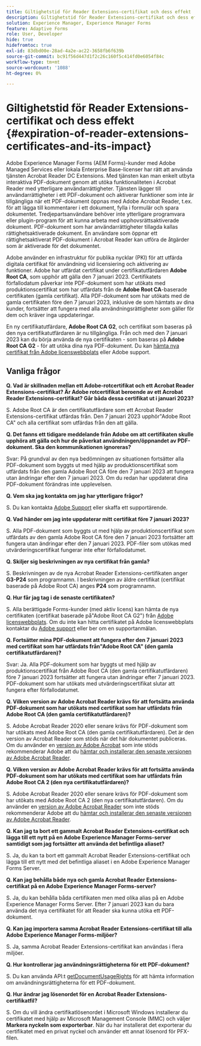 ```yaml
---
title: Giltighetstid för Reader Extensions-certifikat och dess effekt
description: Giltighetstid för Reader Extensions-certifikat och dess effekt
solution: Experience Manager, Experience Manager Forms
feature: Adaptive Forms
role: User, Developer
hide: true
hidefromtoc: true
exl-id: 83dbd00e-28ad-4a2e-ac22-3658fb6f639b
source-git-commit: bc91f56d447d1f2c26c160f5c414fd0e6054f84c
workflow-type: tm+mt
source-wordcount: '1088'
ht-degree: 0%

---
```


# Giltighetstid för Reader Extensions-certifikat och dess effekt {#expiration-of-reader-extensions-certificates-and-its-impact}

Adobe Experience Manager Forms (AEM Forms)-kunder med Adobe Managed Services eller lokala Enterprise Base-licenser har rätt att använda tjänsten Acrobat Reader DC Extensions. Med tjänsten kan man enkelt utbyta interaktiva PDF-dokument genom att utöka funktionaliteten i Acrobat Reader med ytterligare användarrättigheter. Tjänsten lägger till användarrättigheter i ett PDF-dokument och aktiverar funktioner som inte är tillgängliga när ett PDF-dokument öppnas med Adobe Acrobat Reader, t.ex. för att lägga till kommentarer i ett dokument, fylla i formulär och spara dokumentet. Tredjepartsanvändare behöver inte ytterligare programvara eller plugin-program för att kunna arbeta med upphovsrättsaktiverade dokument. PDF-dokument som har användarrättigheter tillagda kallas rättighetsaktiverade dokument. En användare som öppnar ett rättighetsaktiverat PDF-dokument i Acrobat Reader kan utföra de åtgärder som är aktiverade för det dokumentet.

Adobe använder en infrastruktur för publika nycklar (PKI) för att utfärda digitala certifikat för användning vid licensiering och aktivering av funktioner. Adobe har utfärdat certifikat under certifikatutfärdaren **Adobe Root CA**, som upphör att gälla den 7 januari 2023. Certifikatets förfallodatum påverkar inte PDF-dokument som har utökats med produktionscertifikat som har utfärdats från de **Adobe Root CA**-baserade certifikaten (gamla certifikat). Alla PDF-dokument som har utökats med de gamla certifikaten före den 7 januari 2023, inklusive de som hämtats av dina kunder, fortsätter att fungera med alla användningsrättigheter som gäller för dem och kräver inga uppdateringar.

En ny certifikatutfärdare, **Adobe Root CA G2**, och certifikat som baseras på den nya certifikatutfärdaren är nu tillgängliga. Från och med den 7 januari 2023 kan du börja använda de nya certifikaten - som baseras på **Adobe Root CA G2** - för att utöka dina nya PDF-dokument.  Du kan [hämta nya certifikat från Adobe licenswebbplats](https://licensing.adobe.com/) eller Adobe support.

## Vanliga frågor

**Q. Vad är skillnaden mellan ett Adobe-rotcertifikat och ett Acrobat Reader Extensions-certifikat? Är Adobe rotcertifikat beroende av ett Acrobat Reader Extensions-certifikat? Går båda dessa certifikat ut i januari 2023?**

S. Adobe Root CA är den certifikatutfärdare som ett Acrobat Reader Extensions-certifikat utfärdas från. Den 7 januari 2023 upphör&quot;Adobe Root CA&quot; och alla certifikat som utfärdas från den att gälla.

**Q. Det fanns ett tidigare meddelande från Adobe om att certifikaten skulle upphöra att gälla och hur de påverkat användningen/öppnandet av PDF-dokument. Ska den kommunikationen ignoreras?**

Svar: På grundval av den nya bedömningen av situationen fortsätter alla PDF-dokument som byggts ut med hjälp av produktionscertifikat som utfärdats från den gamla Adobe Root CA före den 7 januari 2023 att fungera utan ändringar efter den 7 januari 2023. Om du redan har uppdaterat dina PDF-dokument förändras inte upplevelsen.

**Q. Vem ska jag kontakta om jag har ytterligare frågor?**

S. Du kan kontakta [Adobe Support](https://experienceleague.adobe.com/sv?support-solution=Experience+Manager#support) eller skaffa ett supportärende.

**Q. Vad händer om jag inte uppdaterar mitt certifikat före 7 januari 2023?**

S. Alla PDF-dokument som byggts ut med hjälp av produktionscertifikat som utfärdats av den gamla Adobe Root CA före den 7 januari 2023 fortsätter att fungera utan ändringar efter den 7 januari 2023. PDF-filer som utökas med utvärderingscertifikat fungerar inte efter förfallodatumet.

**Q. Skiljer sig beskrivningen av nya certifikat från gamla?**

S. Beskrivningen av de nya Acrobat Reader Extensions-certifikaten anger **G3-P24** som programnamn. I beskrivningen av äldre certifikat (certifikat baserade på Adobe Root CA) anges **P24** som programnamn.

**Q. Hur får jag tag i de senaste certifikaten?**

S. Alla berättigade Forms-kunder (med aktiv licens) kan hämta de nya certifikaten (certifikat baserade på&quot;Adobe Root CA G2&quot;) från [Adobe licenswebbplats](https://licensing.adobe.com/). Om du inte kan hitta certifikatet på Adobe licenswebbplats kontaktar du [Adobe support](https://experienceleague.adobe.com/sv?support-solution=Experience+Manager&amp;lang=en#support) eller ber om en supportanmälan.

**Q. Fortsätter mina PDF-dokument att fungera efter den 7 januari 2023 med certifikat som har utfärdats från&quot;Adobe Root CA&quot; (den gamla certifikatutfärdaren)?**

Svar: Ja. Alla PDF-dokument som har byggts ut med hjälp av produktionscertifikat från Adobe Root CA (den gamla certifikatutfärdaren) före 7 januari 2023 fortsätter att fungera utan ändringar efter 7 januari 2023. PDF-dokument som har utökats med utvärderingscertifikat slutar att fungera efter förfallodatumet.

**Q. Vilken version av Adobe Acrobat Reader krävs för att fortsätta använda PDF-dokument som har utökats med certifikat som har utfärdats från Adobe Root CA (den gamla certifikatutfärdaren)?**

S. Adobe Acrobat Reader 2020 eller senare krävs för PDF-dokument som har utökats med Adobe Root CA (den gamla certifikatutfärdaren). Det är den version av Acrobat Reader som stöds när det här dokumentet publiceras. Om du använder en [version av Adobe Acrobat](https://helpx.adobe.com/se/support/programs/eol-matrix.html) som inte stöds rekommenderar Adobe att du [hämtar och installerar den senaste versionen av Adobe Acrobat Reader](https://get.adobe.com/reader/).

**Q. Vilken version av Adobe Acrobat Reader krävs för att fortsätta använda PDF-dokument som har utökats med certifikat som har utfärdats från Adobe Root CA 2 (den nya certifikatutfärdaren)?**

S. Adobe Acrobat Reader 2020 eller senare krävs för PDF-dokument som har utökats med Adobe Root CA 2 (den nya certifikatutfärdaren). Om du använder en [version av Adobe Acrobat Reader](https://helpx.adobe.com/se/support/programs/eol-matrix.html) som inte stöds rekommenderar Adobe att du [hämtar och installerar den senaste versionen av Adobe Acrobat Reader](https://get.adobe.com/reader/).

**Q. Kan jag ta bort ett gammalt Acrobat Reader Extensions-certifikat och lägga till ett nytt på en Adobe Experience Manager Forms-server samtidigt som jag fortsätter att använda det befintliga aliaset?**

S. Ja, du kan ta bort ett gammalt Acrobat Reader Extensions-certifikat och lägga till ett nytt med det befintliga aliaset i en Adobe Experience Manager Forms Server.

**Q. Kan jag behålla både nya och gamla Acrobat Reader Extensions-certifikat på en Adobe Experience Manager Forms-server?**

S. Ja, du kan behålla båda certifikaten men med olika alias på en Adobe Experience Manager Forms Server. Efter 7 januari 2023 kan du bara använda det nya certifikatet för att Reader ska kunna utöka ett PDF-dokument.

**Q. Kan jag importera samma Acrobat Reader Extensions-certifikat till alla Adobe Experience Manager Forms-miljöer?**

S. Ja, samma Acrobat Reader Extensions-certifikat kan användas i flera miljöer.

**Q. Hur kontrollerar jag användningsrättigheterna för ett PDF-dokument?**

S. Du kan använda API:t [getDocumentUsageRights](https://experienceleague.adobe.com/docs/experience-manager-65-lts/forms/developer-reference/programming-aem-forms-jee/java-api-quick-start-code-examples/acrobat-reader-dc-extensions-service.html?lang=en#quick-start-soap-mode-retrieving-credential-information-using-the-java-api) för att hämta information om användningsrättigheterna för ett PDF-dokument.

**Q. Hur ändrar jag lösenordet för en Acrobat Reader Extensions-certifikatfil?**

S. Om du vill ändra certifikatlösenordet i Microsoft Windows installerar du certifikatet med hjälp av Microsoft Management Console (MMC) och väljer **Markera nyckeln som exporterbar**. När du har installerat det exporterar du certifikatet med en privat nyckel och använder ett annat lösenord för PFX-filen.


<!-- 
## Applying the certificates {#obtaning-and-applying-the-certificates} 

You can choose one of the following paths to apply latest certificates:

* [Updating certificates for an AEM Forms on JEE environment](#Updating-and-Applying-certificates-for-an-AEM-Forms-on-JEE-environment) 
* [Updating certificates for an AEM Forms on OSGi environment](#Updating-and-applying-certificates-for-an-AEM-Forms-on-OSGi-environment)

>[!NOTE]
>
>The document uses the term certificates and credentials interchangeably.

### Pre-requisites {#Pre-requisites}

Updating the certificates requires using actions available on AEM Forms administrator console and Reader Extension APIs provided by AEM Forms. The document is intended for users and administrators with knowledge of using Adobe Experience Manger Forms APIs. Before you start, ensure that: 

* the user has administrator rights on underlying AEM Forms environment. 
* the user has setup the [development environment](https://experienceleague.adobe.com/docs/experience-manager-65-lts/developing/devtools/howto-projects-eclipse.html) and has access to it.
* [obtain the certificates](#obtain-the-certificates).


### Obtain the certificates {#obtain-the-certificates}

The Rights credential is delivered as a digital certificate that contains the public key, the private key, and the password used to access the credential.

If your organization purchases a production version of Reader Extensions, the production Rights credential is delivered by Adobe Licensing Website (LWS). A production Rights credential is unique to your organization and can enable the specific usage rights that you require.

If you obtained Reader Extensions through a partner or software provider who integrated Reader Extensions into their software, the Rights credential is provided to you by that partner who, in turn, receives this credential from Adobe.

>[!NOTE]
>
>The Rights credential cannot be used for typical document signing or assertion of identity. For these applications, you can use a self-sign certificate or acquire an identity certificate from a Certificate Authority (CA).

The following types of Rights credentials are available:

**Customer Evaluation**: A credential with a short validity period that is provided to customers who want to evaluate Reader Extensions. Usage rights applied to documents using this credential expire when the credential expires. This type of credential is valid only for two to three months.

**Production**: A credential with a long validity period that is provided to customers who purchased the full product. Production credentials are unique to each customer but can be installed on multiple systems.

If you have already used certificates to reader extend PDF files, download a production certificate from [Adobe Licensing Website (LWS)](https://licensing.adobe.com/).

### Applying certificates for an AEM Forms on JEE environment {#Updating-and-Applying-certificates-for-an-AEM-Forms-on-JEE-environment} 

Applying new certificates on AEM Forms on JEE stack requires importing new credentials and applying usage rights. You can use admin console to import credentials and AEM Forms Reader Extension APIs to apply usage rights. 

#### Import and configure credentials 

You can use the Trust Store Management pages to import a new credential. The Trust Store may contain more than one Reader Extensions credential. Designate one of those credentials as the default Reader Extensions credential. The default credential is used when a Workbench user is unable to determine which credential to use during process creation. These rules apply to default credentials:

* If you import a Reader Extensions credential and the Trust Store contains no other Reader Extensions credentials, it is set as the default.
* If you import a Reader Extensions credential with the Default option selected, the default type is removed from an existing default credential. The imported credential becomes the default.
* You cannot delete a default Reader Extensions credential. To delete the default credential, first set another credential as the default. An exception to this rule is that if there is only one credential, you can delete it even though it is the default.
* You cannot update a default Reader Extensions credential.

To import the credentials: 

1. In administration console, click Settings > Trust Store Management > Local Credentials.
1. Click Import and, under Trust Store Type, select Acrobat Reader DC extensions Credential.
1. (Optional) To indicate that this credential is the default credential to use with Acrobat Reader DC extensions, select Default.
1. In the Alias box, type an identifier for the credential. This identifier is used as the display name for the credential in Acrobat Reader DC extensions. This alias is also used to access the credential programmatically using the AEM forms SDK.
1. Click Choose File to locate the credential, type the password of the credential, and then click OK.

If the error message "Failed to import credential due to either incorrect file format, or incorrect password" appears, verify that the password is valid.

You can also import and delete credentials programmatically. (See [Programming with AEM forms](../../developing/credentials.md).)

<!-- ### Remove usage rights from existing rights-enabled PDF documents

Remove usage rights from existing rights-enabled PDF documents before applying usage rights with latest credentials. AEM Forms on JEE provides APIs to remove usage rights. For detailed instructions, see [Removing Usage Rights from PDF Documents](../../developing/assigning-usage-rights.md#removing-usage-rights-from-pdf-documents).

To remove usage rights for AEM Forms on JEE processes developed in Workbench, see [Workbench Help](https://helpx.adobe.com/content/dam/help/en/experience-manager/6-5/forms/pdf/WorkbenchHelp.pdf). 

#### Apply the usage rights to PDF documents 

After importing new credentials, you can apply usage rights to PDF documents using the Acrobat Reader DC extensions Java Client API and web service.  For details, see [Applying Usage Rights to PDF Documents](../../developing/assigning-usage-rights.md#applying-usage-rights-to-pdf-documents). 


### Applying certificates for an AEM Forms on OSGi environment {#Updating-and-applying-certificates-for-an-AEM-Forms-on-OSGi-environment}

Applying new certificates on AEM Forms on OSGi stack requires importing new credentials and applying usage rights. You can use admin console to import credentials and AEM Forms Reader Extension APIs to apply usage rights. 

#### Import credentials {#Import-credentials}

In an AEM Forms on OSGi environment, a Reader Extension credential is associated with fd-service user. Before adding credentials for fd-user key store, perform the following steps to create a key store: 

1. Log in to your AEM Author instance as an Administrator.
1. Go to **[!UICONTROL Tools]**> **[!UICONTROL Security]**>**[!UICONTROL Users]**.
1. Scroll down the list of users until you find fd-service user account.
1. Click **[!UICONTROL fd-service]** user.
1. Click keystore tab.
1. Click **[!UICONTROL Create KeyStore]**.
1. Set the KeyStore Access Password and save your settings to create the KeyStore password.

After creating the key-store, add credentials to fd-service user. The following video explains the steps: 

>[!VIDEO](https://images-tv.adobe.com/mpcv3/5577/8db8e554-f04b-4fae-8108-b9b5e0eb03ad_1627925794.854x480at800_h264.mp4)

The following command list the details of the pfx file. Before running the command, navigate to the directory that contains the .pfx file.

`keytool -v -list -storetype pkcs12 -keystore [name of your .pfx file]`

For example, keytool -v -list -storetype pkcs12 -keystore 1005566.pfx where 1005566.pfx is the name of my pfx file

<!-- ### Remove usage rights from existing rights-enabled PDF documents

Remove usage rights from existing rights-enabled PDF documents before applying usage rights with latest credentials. You can remove the usage rights for a document by invoking the removeUsageRights API from within the docAssuranceServiceAPI. For detailed information, see [Remove Usage Rights](/help/forms/using/aem-document-services-programmatically.md#removing-usage-rights) document.

#### Apply the usage rights to PDF documents 

To apply usage rights in an AEM Forms on OSGi environment, Create custom OSGi service to usage rights to the documents. You can also create a servlet with a POST method to return the reader extended PDF to the user. For detailed instructions, see [Applying Reader Extensions](https://experienceleague.adobe.com/docs/experience-manager-learn/forms/document-services/apply-reader-extension-rights-to-pdf.html?lang=sv-SE).  -->

